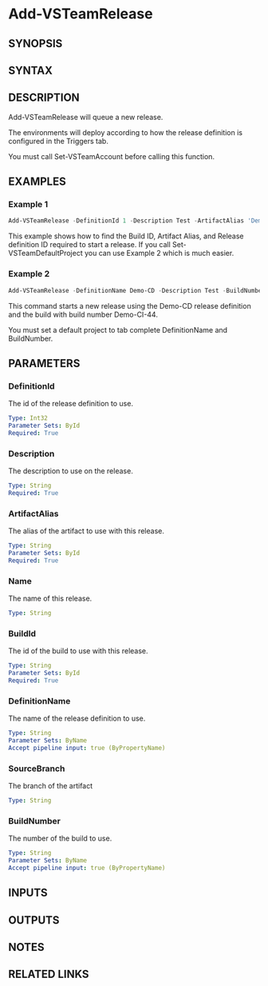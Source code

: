 <!-- #include "./common/header.md" -->

# Add-VSTeamRelease

## SYNOPSIS

<!-- #include "./synopsis/Add-VSTeamRelease.md" -->

## SYNTAX

## DESCRIPTION

Add-VSTeamRelease will queue a new release.

The environments will deploy according to how the release definition is configured in the Triggers tab.

You must call Set-VSTeamAccount before calling this function.

## EXAMPLES

### Example 1

```powershell
Add-VSTeamRelease -DefinitionId 1 -Description Test -ArtifactAlias 'Demo-CI' -BuildId 44
```

This example shows how to find the Build ID, Artifact Alias, and Release definition ID required to start a release. If you call Set-VSTeamDefaultProject you can use Example 2 which is much easier.

### Example 2

```powershell
Add-VSTeamRelease -DefinitionName Demo-CD -Description Test -BuildNumber Demo-CI-44
```

This command starts a new release using the Demo-CD release definition and the build with build number Demo-CI-44.

You must set a default project to tab complete DefinitionName and BuildNumber.

## PARAMETERS

### DefinitionId

The id of the release definition to use.

```yaml
Type: Int32
Parameter Sets: ById
Required: True
```

### Description

The description to use on the release.

```yaml
Type: String
Required: True
```

### ArtifactAlias

The alias of the artifact to use with this release.

```yaml
Type: String
Parameter Sets: ById
Required: True
```

### Name

The name of this release.

```yaml
Type: String
```

### BuildId

The id of the build to use with this release.

```yaml
Type: String
Parameter Sets: ById
Required: True
```

### DefinitionName

The name of the release definition to use.

```yaml
Type: String
Parameter Sets: ByName
Accept pipeline input: true (ByPropertyName)
```

### SourceBranch

The branch of the artifact

```yaml
Type: String
```

### BuildNumber

The number of the build to use.

```yaml
Type: String
Parameter Sets: ByName
Accept pipeline input: true (ByPropertyName)
```

<!-- #include "./params/projectName.md" -->

<!-- #include "./params/forcegroup.md" -->

## INPUTS

## OUTPUTS

## NOTES

<!-- #include "./common/prerequisites.md" -->

## RELATED LINKS

<!-- #include "./common/related.md" -->
